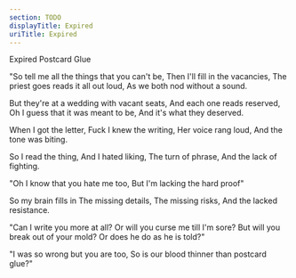 ```yaml
---
section: TODO
displayTitle: Expired
uriTitle: Expired
---
```


Expired Postcard Glue

"So tell me all the things that you can't be,
Then I'll fill in the vacancies,
The priest goes reads it all out loud,
As we both nod without a sound.

But they're at a wedding with vacant seats,
And each one reads reserved,
Oh I guess that it was meant to be,
And it's what they deserved.

When I got the letter,
Fuck I knew the writing,
Her voice rang loud,
And the tone was biting.

So I read the thing,
And I hated liking,
The turn of phrase,
And the lack of fighting.

"Oh I know that you hate me too,
But I'm lacking the hard proof"

So my brain fills in
The missing details,
The missing risks,
And the lacked resistance.

"Can I write you more at all?
Or will you curse me till I'm sore?
But will you break out of your mold?
Or does he do as he is told?"

"I was so wrong but you are too,
So is our blood thinner than postcard glue?"
